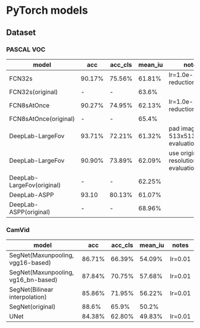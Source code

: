 # PyTorch models

## Dataset
### PASCAL VOC
model|acc|acc_cls|mean_iu|notes
---|---|---|---|---
FCN32s|90.17%|75.56%|61.81%|lr=1.0e-10<br>reduction='sum'
FCN32s(original)|-|-|63.6%|
FCN8sAtOnce|90.27%|74.95%|62.13%|lr=1.0e-10<br>reduction='sum'
FCN8sAtOnce(original)|-|-|65.4%|
DeepLab-LargeFov|93.71%|72.21%|61.32%|pad images to 513x513 for evaluation
DeepLab-LargeFov|90.90%|73.89%|62.09%|use original resolution for evaluation
DeepLab-LargeFov(original)|-|-|62.25%|
DeepLab-ASPP|93.10|80.13%|61.07%|
DeepLab-ASPP(original)|-|-|68.96%|

### CamVid
model|acc|acc_cls|mean_iu|notes
---|---|---|---|---
SegNet(Maxunpooling, vgg16-based)|86.71%|66.39%|54.09%|lr=0.01
SegNet(Maxunpooling, vg16_bn-based)|87.84%|70.75%|57.68%|lr=0.01
SegNet(Bilinear interpolation)|85.86%|71.95%|56.22%|lr=0.01
SegNet(original)|88.6%|65.9%|50.2%
UNet|84.38%|62.80%|49.83%|lr=0.01
